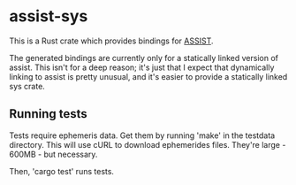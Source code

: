 # assist-sys

This is a Rust crate which provides bindings for
[ASSIST](https://github.com/matthewholman/assist).

The generated bindings are currently only for a statically linked
version of assist. This isn't for a deep reason; it's just that I
expect that dynamically linking to assist is pretty unusual, and it's
easier to provide a statically linked sys crate.


## Running tests

Tests require ephemeris data. Get them by running 'make' in the
testdata directory. This will use cURL to download ephemerides
files. They're large - 600MB - but necessary.

Then, 'cargo test' runs tests.
